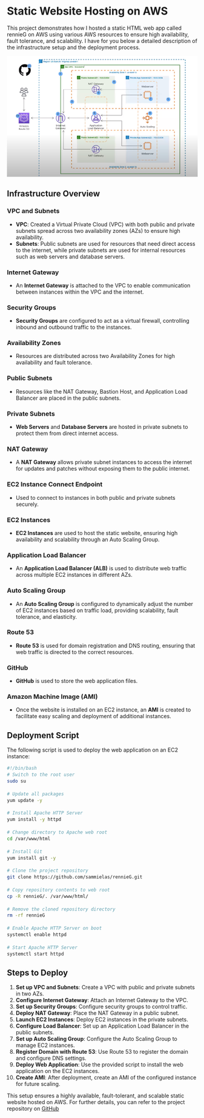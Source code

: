 # Static Website Hosting on AWS

This project demonstrates how I hosted a static HTML web app called rennieG on AWS using various AWS resources to ensure high availability, fault tolerance, and scalability. I have for you below a detailed description of the infrastructure setup and the deployment process.

![Alt text](rennieG.png 'RennieG App Infrastructure on AWS')

## Infrastructure Overview

### VPC and Subnets

- **VPC**: Created a Virtual Private Cloud (VPC) with both public and private subnets spread across two availability zones (AZs) to ensure high availability.
- **Subnets**: Public subnets are used for resources that need direct access to the internet, while private subnets are used for internal resources such as web servers and database servers.

### Internet Gateway

- An **Internet Gateway** is attached to the VPC to enable communication between instances within the VPC and the internet.

### Security Groups

- **Security Groups** are configured to act as a virtual firewall, controlling inbound and outbound traffic to the instances.

### Availability Zones

- Resources are distributed across two Availability Zones for high availability and fault tolerance.

### Public Subnets

- Resources like the NAT Gateway, Bastion Host, and Application Load Balancer are placed in the public subnets.

### Private Subnets

- **Web Servers** and **Database Servers** are hosted in private subnets to protect them from direct internet access.

### NAT Gateway

- A **NAT Gateway** allows private subnet instances to access the internet for updates and patches without exposing them to the public internet.

### EC2 Instance Connect Endpoint

- Used to connect to instances in both public and private subnets securely.

### EC2 Instances

- **EC2 Instances** are used to host the static website, ensuring high availability and scalability through an Auto Scaling Group.

### Application Load Balancer

- An **Application Load Balancer (ALB)** is used to distribute web traffic across multiple EC2 instances in different AZs.

### Auto Scaling Group

- An **Auto Scaling Group** is configured to dynamically adjust the number of EC2 instances based on traffic load, providing scalability, fault tolerance, and elasticity.

### Route 53

- **Route 53** is used for domain registration and DNS routing, ensuring that web traffic is directed to the correct resources.

### GitHub

- **GitHub** is used to store the web application files.

### Amazon Machine Image (AMI)

- Once the website is installed on an EC2 instance, an **AMI** is created to facilitate easy scaling and deployment of additional instances.

## Deployment Script

The following script is used to deploy the web application on an EC2 instance:

```bash
#!/bin/bash
# Switch to the root user
sudo su

# Update all packages
yum update -y

# Install Apache HTTP Server
yum install -y httpd

# Change directory to Apache web root
cd /var/www/html

# Install Git
yum install git -y

# Clone the project repository
git clone https://github.com/sammielas/rennieG.git

# Copy repository contents to web root
cp -R rennieG/. /var/www/html/

# Remove the cloned repository directory
rm -rf rennieG

# Enable Apache HTTP Server on boot
systemctl enable httpd

# Start Apache HTTP Server
systemctl start httpd
```

## Steps to Deploy

1. **Set up VPC and Subnets**: Create a VPC with public and private subnets in two AZs.
2. **Configure Internet Gateway**: Attach an Internet Gateway to the VPC.
3. **Set up Security Groups**: Configure security groups to control traffic.
4. **Deploy NAT Gateway**: Place the NAT Gateway in a public subnet.
5. **Launch EC2 Instances**: Deploy EC2 instances in the private subnets.
6. **Configure Load Balancer**: Set up an Application Load Balancer in the public subnets.
7. **Set up Auto Scaling Group**: Configure the Auto Scaling Group to manage EC2 instances.
8. **Register Domain with Route 53**: Use Route 53 to register the domain and configure DNS settings.
9. **Deploy Web Application**: Use the provided script to install the web application on the EC2 instances.
10. **Create AMI**: After deployment, create an AMI of the configured instance for future scaling.

This setup ensures a highly available, fault-tolerant, and scalable static website hosted on AWS. For further details, you can refer to the project repository on [GitHub](https://github.com/sammielas/rennieG)
